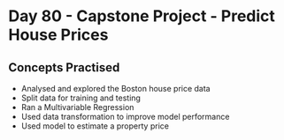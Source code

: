 # Day 80 - Capstone Project - Predict House Prices
## Concepts Practised
- Analysed and explored the Boston house price data
- Split data for training and testing
- Ran a Multivariable Regression
- Used data transformation to improve model performance
- Used model to estimate a property price
